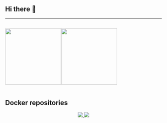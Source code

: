 ## Hi there 👋

---

<br>

<div style="display: flex; flex-direction:row; justify-content:flex-start; align-itens:center;" align="center">
  <img height="180em" src="https://github-readme-stats.vercel.app/api?username=ericloumendes&show_icons=true&theme=date_night"/>
  <img height="180em" src="https://github-readme-stats.vercel.app/api/top-langs/?username=ericloumendes&layout=donut&theme=date_night"/>
</div>

<br>

## Docker repositories
  <div align="center">
    <a href="https://github.com/ericloumendes/node_docker">
      <img src="https://github-readme-stats.vercel.app/api/pin/?username=ericloumendes&repo=node_docker&show_icons=true&theme=date_night">
    </a>
    <a href="https://github.com/ericloumendes/Docker_Raspberry-pi">
      <img src="https://github-readme-stats.vercel.app/api/pin/?username=ericloumendes&repo=Docker_Raspberry-pi&show_icons=true&theme=date_night">
    </a>
  </div>




